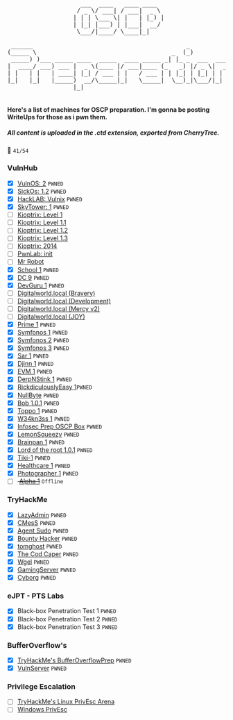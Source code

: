 <pre>
                         
                    ___  ____   ____ ____  
                   / _ \/ ___| / ___|  _ \ 
                  | | | \___ \| |   | |_) |
                  | |_| |___) | |___|  __/ 
                   \___/|____/ \____|_|    
                         
 ______                                          _             
(_____ \                                     _  (_)            
 _____) )___ _____ ____  _____  ____ _____ _| |_ _  ___  ____  
|  ____/ ___) ___ |  _ \(____ |/ ___|____ (_   _) |/ _ \|  _ \ 
| |   | |   | ____| |_| / ___ | |   / ___ | | |_| | |_| | | | |
|_|   |_|   |_____)  __/\_____|_|   \_____|  \__)_|\___/|_| |_|
                  |_|                                          

</pre>

#### Here's a list of machines for OSCP preparation. I'm gonna be posting WriteUps for those as i pwn them.

##### All content is uploaded in the .ctd extension, exported from CherryTree.
  
:dart: `41/54`

### VulnHub

- [X] [VulnOS: 2](https://www.vulnhub.com/entry/vulnos-2,147/) `PWNED`
- [X] [SickOs: 1.2](https://www.vulnhub.com/entry/sickos-12,144/) `PWNED`
- [X] [HackLAB: Vulnix](https://www.vulnhub.com/entry/hacklab-vulnix,48/) `PWNED`
- [X] [SkyTower: 1](https://www.vulnhub.com/entry/skytower-1,96/) `PWNED`
- [ ] [Kioptrix: Level 1](https://www.vulnhub.com/entry/kioptrix-level-1-1,22/)
- [ ] [Kioptrix: Level 1.1](https://www.vulnhub.com/entry/kioptrix-level-11-2,23/)
- [ ] [Kioptrix: Level 1.2](https://www.vulnhub.com/entry/kioptrix-level-12-3,24/)
- [ ] [Kioptrix: Level 1.3](https://www.vulnhub.com/entry/kioptrix-level-13-4,25/)
- [ ] [Kioptrix: 2014](https://www.vulnhub.com/entry/kioptrix-2014-5,62/)
- [ ] [PwnLab: init](https://www.vulnhub.com/entry/pwnlab-init,158/)
- [ ] [Mr Robot](https://www.vulnhub.com/entry/mr-robot-1,151/)
- [X] [School 1]( https://www.vulnhub.com/entry/school-1,613/) `PWNED`
- [x] [DC 9](https://www.vulnhub.com/entry/dc-9,412/) `PWNED`
- [x] [DevGuru 1](https://www.vulnhub.com/entry/devguru-1,620/) `PWNED`
- [ ] [Digitalworld.local (Bravery)](https://www.vulnhub.com/entry/digitalworldlocal-bravery,281/)
- [ ] [Digitalworld.local (Development)](https://www.vulnhub.com/entry/digitalworldlocal-development,280/)
- [ ] [Digitalworld.local (Mercy v2)](https://www.vulnhub.com/entry/digitalworldlocal-mercy-v2,263/)
- [ ] [Digitalworld.local (JOY)](https://www.vulnhub.com/entry/digitalworldlocal-joy,298/)
- [x] [Prime 1](https://www.vulnhub.com/entry/prime-1,358/) `PWNED`
- [X] [Symfonos 1](https://www.vulnhub.com/entry/symfonos-1,322/) `PWNED`
- [X] [Symfonos 2](https://www.vulnhub.com/entry/symfonos-2,331/) `PWNED`
- [X] [Symfonos 3](https://www.vulnhub.com/entry/symfonos-3,332/) `PWNED`
- [X] [Sar 1](https://www.vulnhub.com/entry/sar-1,425/) `PWNED`
- [X] [Djinn 1](https://www.vulnhub.com/entry/djinn-1,397/) `PWNED`
- [X] [EVM 1](https://www.vulnhub.com/entry/evm-1,391/) `PWNED`
- [X] [DerpNStink 1](https://www.vulnhub.com/entry/derpnstink-1,221/) `PWNED`
- [X] [RickdiculouslyEasy 1](https://www.vulnhub.com/entry/rickdiculouslyeasy-1,207/)`PWNED`
- [X] [NullByte](https://www.vulnhub.com/entry/nullbyte-1,126/) `PWNED`
- [X] [Bob 1.0.1](https://www.vulnhub.com/entry/bob-101,226/) `PWNED`
- [X] [Toppo 1](https://www.vulnhub.com/entry/toppo-1,245/) `PWNED`
- [X] [W34kn3ss 1](https://www.vulnhub.com/entry/w34kn3ss-1,270/) `PWNED`
- [X] [Infosec Prep OSCP Box](https://www.vulnhub.com/entry/infosec-prep-oscp,508/) `PWNED`
- [X] [LemonSqueezy](https://www.vulnhub.com/entry/lemonsqueezy-1,473/) `PWNED`
- [X] [Brainpan 1](https://www.vulnhub.com/entry/brainpan-1,51/) `PWNED`
- [X] [Lord of the root 1.0.1](https://www.vulnhub.com/entry/lord-of-the-root-101,129/) `PWNED`
- [X] [Tiki-1](https://www.vulnhub.com/entry/tiki-1,525/) `PWNED`
- [X] [Healthcare 1](https://www.vulnhub.com/entry/healthcare-1,522/) `PWNED`
- [X] [Photographer 1](https://www.vulnhub.com/entry/photographer-1,519/) `PWNED`
- [ ] <strike> [Alpha 1](https://www.vulnhub.com/entry/alfa-1,655/)</strike> `Offline`

### TryHackMe

- [X] [LazyAdmin](https://tryhackme.com/room/lazyadmin) `PWNED`
- [X] [CMesS](https://tryhackme.com/room/cmess) `PWNED`
- [X] [Agent Sudo](https://tryhackme.com/room/agentsudoctf) `PWNED`
- [X] [Bounty Hacker](https://tryhackme.com/room/cowboyhacker) `PWNED`
- [X] [tomghost](https://tryhackme.com/room/tomghost) `PWNED`
- [X] [The Cod Caper](https://tryhackme.com/room/thecodcaper) `PWNED`
- [X] [Wgel](https://tryhackme.com/room/wgelctf) `PWNED`
- [X] [GamingServer](https://tryhackme.com/room/gamingserver) `PWNED`
- [X] [Cyborg](https://tryhackme.com/room/cyborgt8) `PWNED`

### eJPT - PTS Labs

- [X] Black-box Penetration Test 1 `PWNED`
- [X] Black-box Penetration Test 2 `PWNED`
- [X] Black-box Penetration Test 3 `PWNED`

### BufferOverflow's

- [X] [TryHackMe's BufferOverflowPrep](https://tryhackme.com/room/bufferoverflowprep) `PWNED`
- [X] [VulnServer](https://github.com/stephenbradshaw/vulnserver) `PWNED`

### Privilege Escalation

- [ ] [TryHackMe's Linux PrivEsc Arena](https://tryhackme.com/room/linuxprivescarena)
- [ ] [Windows PrivEsc](https://tryhackme.com/room/windows10privesc)
